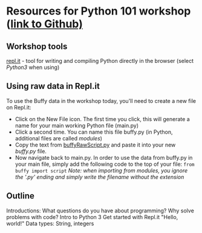 # Resources for Python 101 workshop ([link to Github)](https://github.com/zoews/PythonWorkshop)

## Workshop tools

[repl.it](https://repl.it/) - tool for writing and compiling Python directly in the browser (select *Python3* when using)

## Using raw data in Repl.it

To use the Buffy data in the workshop today, you'll need to create a new file on Repl.it:
* Click on the New File icon. The first time you click, this will generate a name for your main working Python file (main.py)
* Click a second time. You can name this file buffy.py (in Python, additional files are called *modules*)
* Copy the text from [buffyRawScript.py](https://github.com/zoews/PythonWorkshop/blob/master/buffyScriptRaw.py) and paste it into your new *buffy.py* file.
* Now navigate back to main.py. In order to use the data from buffy.py in your main file, simply add the following code to the top of your file: `from buffy import script` *Note: when importing from modules, you ignore the '.py' ending and simply write the filename without the extension*

## Outline

Introductions: What questions do you have about programming?
Why solve problems with code?
Intro to Python 3
Get started with Repl.it
"Hello, world!"
Data types: String, integers

